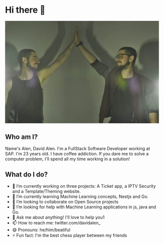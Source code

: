 # Hi there 👋

![profile_fun_picture](IMG-20190911-WA0079.jpg "Double David")

## Who am I?

Name's Alen, David Alen. I'm a FullStack Software Developer working at SAP.
I'm 23 years old. I have coffee addiction. If you dare me to solve a computer problem, I'll spend all my time working in a solution!

## What do I do?

- 🔭 I’m currently working on three projects: A Ticket app, a IPTV Security and a Template/Theming website.
- 🌱 I’m currently learning Machine Learning concepts, Nestjs and Go.
- 👯 I’m looking to collaborate on Open Source projects
- 🤔 I’m looking for help with Machine Learning applications in js, java and Go.
- 💬 Ask me about anything! I'll love to help you1
- 📫 How to reach me: twitter.com/davidalen_
- 😄 Pronouns: he/him/beatiful
- ⚡ Fun fact: I'm the best chess player between my friends
